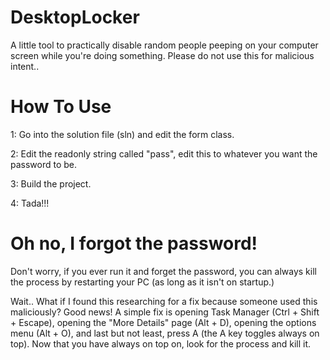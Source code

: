 # DesktopLocker
A little tool to practically disable random people peeping on your computer screen while you're doing something.
Please do not use this for malicious intent..

# How To Use
1: Go into the solution file (sln) and edit the form class.

2: Edit the readonly string called "pass", edit this to whatever you want the password to be.

3: Build the project.

4: Tada!!!

# Oh no, I forgot the password!
Don't worry, if you ever run it and forget the password, you can always kill the process by restarting your PC (as long as it isn't on startup.)

Wait.. What if I found this researching for a fix because someone used this maliciously?
Good news! A simple fix is opening Task Manager (Ctrl + Shift + Escape), opening the "More Details" page (Alt + D), opening the options menu (Alt + O), and last but not least, press A (the A key toggles always on top). Now that you have always on top on, look for the process and kill it.
